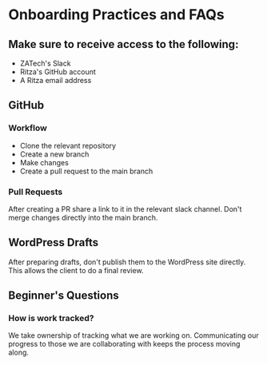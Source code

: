 # Onboarding Practices and FAQs

## Make sure to receive access to the following:
- ZATech's Slack 
- Ritza's GitHub account
- A Ritza email address 

## GitHub 
### Workflow
- Clone the relevant repository
- Create a new branch
- Make changes
- Create a pull request to the main branch

### Pull Requests

After creating a PR share a link to it in the relevant slack channel. Don't merge changes directly into the main branch.

## WordPress Drafts

After preparing drafts, don't publish them to the WordPress site directly. This allows the client to do a final review. 

## Beginner's Questions
### How is work tracked?

We take ownership of tracking what we are working on. Communicating our progress to those we are collaborating with keeps the process moving along.
